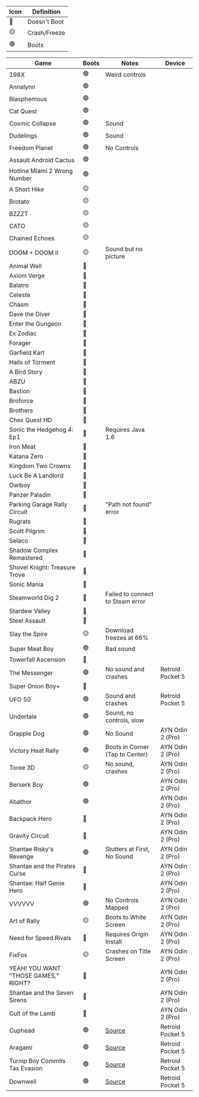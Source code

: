 
| Icon | Definition   |
|------|--------------|
| 🔴    | Doesn't Boot |
| 🟡    | Crash/Freeze |
| 🟢    | Boots        |


| Game                                 | Boots | Notes                            | Device           |
|--------------------------------------|--------|----------------------------------|------------------|
| 198X                                 | 🟢      | Weird controls                   |                  |
| Annalynn                             | 🟢      |                                  |                  |
| Blasphemous                          | 🟢      |                                  |                  |
| Cat Quest                            | 🟢      |                                  |                  |
| Cosmic Collapse                      | 🟢      | Sound                            |                  |
| Dudelings                            | 🟢      | Sound                            |                  |
| Freedom Planet                       | 🟢      | No Controls                      |                  |
| Assault Android Cactus               | 🟢      |                                  |                  |
| Hotline Miami 2 Wrong Number         | 🟢      |                                  |                  |
| A Short Hike                         | 🟡      |                                  |                  |
| Brotato                              | 🟡      |                                  |                  |
| BZZZT                                | 🟡      |                                  |                  |
| CATO                                 | 🟡      |                                  |                  |
| Chained Echoes                       | 🟡      |                                  |                  |
| DOOM + DOOM II                       | 🟡      | Sound but no picture             |                  |
| Animal Well                          | 🔴      |                                  |                  |
| Axiom Verge                          | 🔴      |                                  |                  |
| Balatro                              | 🔴      |                                  |                  |
| Celeste                              | 🔴      |                                  |                  |
| Chasm                                | 🔴      |                                  |                  |
| Dave the Diver                       | 🔴      |                                  |                  |
| Enter the Gungeon                    | 🔴      |                                  |                  |
| Ex Zodiac                            | 🔴      |                                  |                  |
| Forager                              | 🔴      |                                  |                  |
| Garfield Kart                        | 🔴      |                                  |                  |
| Halls of Torment                     | 🔴      |                                  |                  |
| A Bird Story                         | 🔴      |                                  |                  |
| ABZU                                 | 🔴      |                                  |                  |
| Bastion                              | 🔴      |                                  |                  |
| Broforce                             | 🔴      |                                  |                  |
| Brothers                             | 🔴      |                                  |                  |
| Chex Quest HD                        | 🔴      |                                  |                  |
| Sonic the Hedgehog 4: Ep1            | 🔴      | Requires Java 1.6                |                  |
| Iron Meat                            | 🔴      |                                  |                  |
| Katana Zero                          | 🔴      |                                  |                  |
| Kingdom Two Crowns                   | 🔴      |                                  |                  |
| Luck Be A Landlord                   | 🔴      |                                  |                  |
| Owlboy                               | 🔴      |                                  |                  |
| Panzer Paladin                       | 🔴      |                                  |                  |
| Parking Garage Rally Circuit         | 🔴      | "Path not found" error           |                  |
| Rugrats                              | 🔴      |                                  |                  |
| Scott Pilgrim                        | 🔴      |                                  |                  |
| Selaco                               | 🔴      |                                  |                  |
| Shadow Complex Remastered            | 🔴      |                                  |                  |
| Shovel Knight: Treasure Trove        | 🔴      |                                  |                  |
| Sonic Mania                          | 🔴      |                                  |                  |
| Steamworld Dig 2                     | 🔴      | Failed to connect to Steam error |                  |
| Stardew Valley                       | 🔴      |                                  |                  |
| Steel Assault                        | 🔴      |                                  |                  |
| Slay the Spire                       | 🟡      | Download freezes at 66%          |                  |
| Super Meat Boy                       | 🟢      | Bad sound                        |                  |
| Towerfall Ascension                  | 🔴      |                                  |                  |
| The Messenger                        | 🟢      | No sound and crashes             | Retroid Pocket 5 |
| Super Onion Boy+                     | 🔴      |                                  |                  |
| UFO 50                               | 🟢      | Sound and crashes                | Retroid Pocket 5 |
| Undertale                            | 🟢      | Sound, no controls, slow         |                  |
| Grapple Dog                          | 🟢      | No Sound                         | AYN Odin 2 (Pro) |
| Victory Heat Rally                   | 🟢      | Boots in Corner (Tap to Center)  | AYN Odin 2 (Pro) |
| Toree 3D                             | 🟡      | No sound, crashes                | AYN Odin 2 (Pro) |
| Berserk Boy                          | 🟢      |                                  | AYN Odin 2 (Pro) |
| Abathor                              | 🟢      |                                  | AYN Odin 2 (Pro) |
| Backpack Hero                        | 🔴      |                                  | AYN Odin 2 (Pro) |
| Gravity Circuit                      | 🔴      |                                  | AYN Odin 2 (Pro) |
| Shantae Risky's Revenge              | 🟢      | Stutters at First, No Sound      | AYN Odin 2 (Pro) |
| Shantae and the Pirates Curse        | 🔴      |                                  | AYN Odin 2 (Pro) |
| Shantae: Half Genie Hero             | 🔴      |                                  | AYN Odin 2 (Pro) |
| VVVVVV                               | 🟢      | No Controls Mapped               | AYN Odin 2 (Pro) |
| Art of Rally                         | 🟡      | Boots to White Screen            | AYN Odin 2 (Pro) |
| Need for Speed Rivals                | 🔴      | Requires Origin Install          | AYN Odin 2 (Pro) |
| FixFox                               | 🟡      | Crashes on Title Screen          | AYN Odin 2 (Pro) |
| YEAH! YOU WANT "THOSE GAMES," RIGHT? | 🔴      |                                  | AYN Odin 2 (Pro) |
| Shantae and the Seven Sirens         | 🔴      |                                  | AYN Odin 2 (Pro) |
| Cult of the Lamb                     | 🔴      |                                  | AYN Odin 2 (Pro) |
| Cuphead                              | 🟢      | [Source](https://www.reddit.com/r/EmulationOnAndroid/comments/1im95dn/i_tested_200_games_on_pluvia_steam_client_for/)                           | Retroid Pocket 5 |
| Aragami                              | 🟢      | [Source](https://www.reddit.com/r/EmulationOnAndroid/comments/1im95dn/i_tested_200_games_on_pluvia_steam_client_for/)                           | Retroid Pocket 5 |
| Turnip Boy Commits Tax Evasion       | 🟢      | [Source](https://www.reddit.com/r/EmulationOnAndroid/comments/1im95dn/i_tested_200_games_on_pluvia_steam_client_for/)                           | Retroid Pocket 5 |
| Downwell                             | 🟢      | [Source](https://www.reddit.com/r/EmulationOnAndroid/comments/1im95dn/i_tested_200_games_on_pluvia_steam_client_for/)                           | Retroid Pocket 5 |
